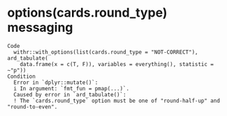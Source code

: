 # options(cards.round_type) messaging

    Code
      withr::with_options(list(cards.round_type = "NOT-CORRECT"), ard_tabulate(
        data.frame(x = c(T, F)), variables = everything(), statistic = ~"p"))
    Condition
      Error in `dplyr::mutate()`:
      i In argument: `fmt_fun = pmap(...)`.
      Caused by error in `ard_tabulate()`:
      ! The `cards.round_type` option must be one of "round-half-up" and "round-to-even".


